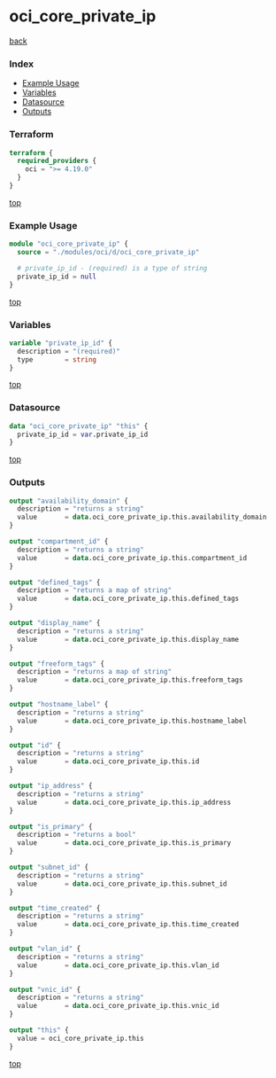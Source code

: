 # oci_core_private_ip

[back](../oci.md)

### Index

- [Example Usage](#example-usage)
- [Variables](#variables)
- [Datasource](#datasource)
- [Outputs](#outputs)

### Terraform

```terraform
terraform {
  required_providers {
    oci = ">= 4.19.0"
  }
}
```

[top](#index)

### Example Usage

```terraform
module "oci_core_private_ip" {
  source = "./modules/oci/d/oci_core_private_ip"

  # private_ip_id - (required) is a type of string
  private_ip_id = null
}
```

[top](#index)

### Variables

```terraform
variable "private_ip_id" {
  description = "(required)"
  type        = string
}
```

[top](#index)

### Datasource

```terraform
data "oci_core_private_ip" "this" {
  private_ip_id = var.private_ip_id
}
```

[top](#index)

### Outputs

```terraform
output "availability_domain" {
  description = "returns a string"
  value       = data.oci_core_private_ip.this.availability_domain
}

output "compartment_id" {
  description = "returns a string"
  value       = data.oci_core_private_ip.this.compartment_id
}

output "defined_tags" {
  description = "returns a map of string"
  value       = data.oci_core_private_ip.this.defined_tags
}

output "display_name" {
  description = "returns a string"
  value       = data.oci_core_private_ip.this.display_name
}

output "freeform_tags" {
  description = "returns a map of string"
  value       = data.oci_core_private_ip.this.freeform_tags
}

output "hostname_label" {
  description = "returns a string"
  value       = data.oci_core_private_ip.this.hostname_label
}

output "id" {
  description = "returns a string"
  value       = data.oci_core_private_ip.this.id
}

output "ip_address" {
  description = "returns a string"
  value       = data.oci_core_private_ip.this.ip_address
}

output "is_primary" {
  description = "returns a bool"
  value       = data.oci_core_private_ip.this.is_primary
}

output "subnet_id" {
  description = "returns a string"
  value       = data.oci_core_private_ip.this.subnet_id
}

output "time_created" {
  description = "returns a string"
  value       = data.oci_core_private_ip.this.time_created
}

output "vlan_id" {
  description = "returns a string"
  value       = data.oci_core_private_ip.this.vlan_id
}

output "vnic_id" {
  description = "returns a string"
  value       = data.oci_core_private_ip.this.vnic_id
}

output "this" {
  value = oci_core_private_ip.this
}
```

[top](#index)